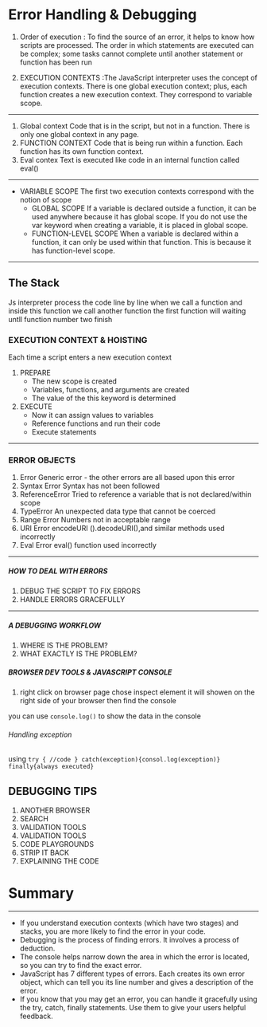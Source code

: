 # Error Handling & Debugging 

1. Order of execution :  To find the source of an error, it helps to know how scripts are processed. The order in which statements are executed can be complex; some tasks cannot complete until another statement or function has been run

2. EXECUTION CONTEXTS :The JavaScript interpreter uses the concept of execution contexts. There is one global execution context; plus, each function creates a new execution context. They correspond to variable scope. 

------------------------------------------------


1. Global context Code that is in the script, but not in a function. There is only one global context in any page.
2. FUNCTION CONTEXT Code that is being run within a function. Each function has its own function context.
3. Eval contex  Text is executed like code in an internal function called eval()


---------------------------------------------

* VARIABLE SCOPE The first two execution contexts correspond with the notion of scope
  * GLOBAL SCOPE If a variable is declared outside a function, it can be used anywhere because it has global scope. If you do not use the var keyword when creating a variable, it is placed in global scope.
  * FUNCTION-LEVEL SCOPE When a variable is declared within a function, it can only be used within that function. This is because it has function-level scope.


-------------------------------------------------
## The Stack 
 
Js interpreter process the code line by line 
when we call a function and inside this function we call another function the first function will waiting untll function number two finish 

### EXECUTION CONTEXT & HOISTING

Each time a script enters a new execution context 

1. PREPARE
   * The new scope is created
   * Variables, functions, and arguments are created
   * The value of the this keyword is determined
2. EXECUTE
   * Now it can assign values to variables
   * Reference functions and run their code
   * Execute statements


---------------------------------------------


###  ERROR OBJECTS

1. Error Generic error - the other errors are all based upon this error
2. Syntax Error Syntax has not been followed
3. ReferenceError Tried to reference a variable that is not declared/within scope
4. TypeError An unexpected data type that cannot be coerced
5. Range Error Numbers not in acceptable range
6. URI Error encodeURI ().decodeURI(),and similar methods used incorrectly
7. Eval Error eval() function used incorrectly
---------------------------------------------


##### HOW TO DEAL WITH ERRORS
1. DEBUG THE SCRIPT TO FIX ERRORS
2. HANDLE ERRORS GRACEFULLY



-----------------------------------------------------
##### A DEBUGGING WORKFLOW
1. WHERE IS THE PROBLEM?
2. WHAT EXACTLY IS THE PROBLEM?


##### BROWSER DEV TOOLS & JAVASCRIPT CONSOLE
1. right click on browser page chose inspect element it will showen on the right side of your browser  then find the console 



you can use `console.log()` to show the data in the console 



###### Handling exception 
using `try { //code } catch(exception){consol.log(exception)} finally{always executed}`



## DEBUGGING TIPS
1. ANOTHER BROWSER
2. SEARCH
3. VALIDATION TOOLS
4. VALIDATION TOOLS
5. CODE PLAYGROUNDS
6. STRIP IT BACK
7. EXPLAINING THE CODE



# Summary 
------------------------------
* If you understand execution contexts (which have two stages) and stacks, you are more likely to find the error in your code.
* Debugging is the process of finding errors. It involves a process of deduction.
* The console helps narrow down the area in which the error is located, so you can try to find the exact error.
* JavaScript has 7 different types of errors. Each creates its own error object, which can tell you its line number and gives a description of the error.
* If you know that you may get an error, you can handle it gracefully using the try, catch, finally statements. Use them to give your users helpful feedback.

